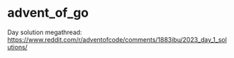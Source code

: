 # advent_of_go

Day solution megathread: https://www.reddit.com/r/adventofcode/comments/1883ibu/2023_day_1_solutions/
